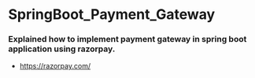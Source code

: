# SpringBoot_Payment_Gateway
### Explained how to implement payment gateway in spring boot application using razorpay.
- https://razorpay.com/
